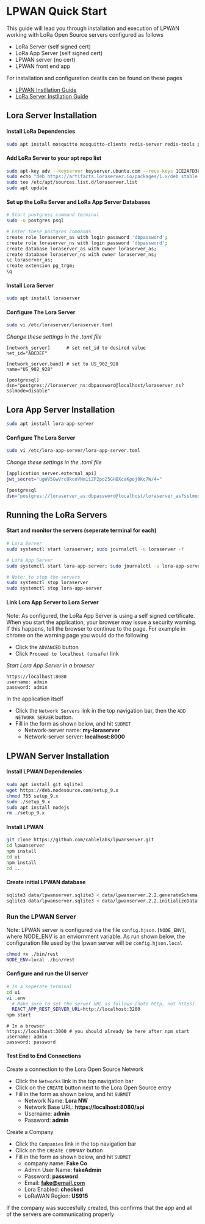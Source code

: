 # LPWAN Quick Start

This guide will lead you through installation and execution of LPWAN
working with LoRa Open Source servers configured as follows

* LoRa Server (self signed cert)
* LoRa App Server (self signed cert)
* LPWAN server (no cert)
* LPWAN front end app

For installation and configuration deatils can be found on these pages

* [LPWAN Instllation Guide](https://lpwanserver.com/install/)
* [LoRa Server Instllation Guide](https://www.loraserver.io/overview/)

## Lora Server Installation

#### Install LoRa Dependencies
```bash
sudo apt install mosquitto mosquitto-clients redis-server redis-tools postgresql
```

#### Add LoRa Server to your apt repo list
```bash
sudo apt-key adv --keyserver keyserver.ubuntu.com --recv-keys 1CE2AFD36DBCCA00
sudo echo "deb https://artifacts.loraserver.io/packages/1.x/deb stable main" | \
sudo tee /etc/apt/sources.list.d/loraserver.list
sudo apt update
```

#### Set up the LoRa Server and LoRa App Server Databases
```bash
# Start postgress command terminal
sudo -u postgres psql

# Enter these postgres commands
create role loraserver_as with login password 'dbpassword';
create role loraserver_ns with login password 'dbpassword';
create database loraserver_as with owner loraserver_as;
create database loraserver_ns with owner loraserver_ns;
\c loraserver_as;
create extension pg_trgm;
\q
```

#### Install Lora Server
```bash
sudo apt install loraserver
```

#### Configure The Lora Server
```bash
sudo vi /etc/loraserver/loraserver.toml
```

_Change these settings in the .toml file_
```
[network_server]      # set net_id to desired value
net_id="ABCDEF"

[network_server.band] # set to US_902_928
name="US_902_928"

[postgresql]
dsn="postgres://loraserver_ns:dbpassword@localhost/loraserver_ns?sslmode=disable"
```

## Lora App Server Installation
```bash
sudo apt install lora-app-server
```

#### Configure The Lora Server
```bash
sudo vi /etc/lora-app-server/lora-app-server.toml
```

_Change these settings in the .toml file_
```bash
[application_server.external_api]
jwt_secret="ugWV5GwVrc8kcoVNm1iZP2po25GHBXcaKpoj8Kc7W/4="

[postgresql
dsn="postgres://loraserver_as:dbpassword@localhost/loraserver_as?sslmode=disable"
```

## Running the LoRa Servers

#### Start and monitor the servers (seperate terminal for each)
```bash
# Lora Server
sudo systemctl start loraserver; sudo journalctl -u loraserver -f

# Lora App Server
sudo systemctl start lora-app-server; sudo journalctl -u lora-app-server  -f

# Note: to stop the servers
sudo systemctl stop loraserver
sudo systemctl stop lora-app-server
```

#### Link Lora App Server to Lora Server

Note: As configured, the LoRa App Server is using a self signed certificate.  When you start the application, your browser may issue a security warning.  If this happens, tell the browser to continue to the page.  For example in chrome on the warning page you would do the following

* Click the `ADVANCED` button
* Click `Proceed to localhost (unsafe)` link


_Start Lora App Server in a browser_
```
https://localhost:8080
username: admin
password: admin
```

In the application itself

* Click the `Network Servers` link in the top navigation bar, then the `ADD NETWORK SERVER` button.
* Fill in the form as shown below, and hit `SUBMIT`
  - Network-server name: **my-loraserver**
  - Network-server server: **localhost:8000**

## LPWAN Server Installation

#### Install LPWAN Dependencies
```bash
sudo apt install git sqlite3
wget https://deb.nodesource.com/setup_9.x
chmod 755 setup_9.x
sudo ./setup_9.x
sudo apt install nodejs
rm ./setup_9.x
```


#### Install LPWAN
```bash
git clone https://github.com/cablelabs/lpwanserver.git
cd lpwanserver
npm install
cd ui
npm install
cd ..
```

#### Create initial LPWAN database
```bash
sqlite3 data/lpwanserver.sqlite3 < data/lpwanserver.2.2.generateSchema.sql
sqlite3 data/lpwanserver.sqlite3 < data/lpwanserver.2.2.initializeData.sql
```

### Run the LPWAN Server

Note: LPWAN server is configured via the file `config.hjson.[NODE_ENV]`, where NODE_ENV is an enviornment variable.  As run shown below, the configuration file used by the lpwan server will be `config.hjson.local`
```bash
chmod +x ./bin/rest
NODE_ENV=local ./bin/rest
```

#### Configure and run the UI server
```bash
# In a seperate terminal
cd ui
vi .env
  # Make sure to set the server URL as follows (note http, not https)
  REACT_APP_REST_SERVER_URL=http://localhost:3200
npm start
```

```
# In a browser
https://localhost:3000 # you should already be here after npm start
username: admin
password: password
```

#### Test End to End Connections

Create a connection to the Lora Open Source Network
* Click the `Networks` link in the top navigation bar
* Click on the `CREATE` button next to the Lora Open Source entry
* Fill in the form as shown below, and hit `SUBMIT`
  - Network Name: **Lora NW**
  - Network Base URL: **https://localhost:8080/api**
  - Username: **admin**
  - Password: **admin**

Create a Company
* Click the `Companies` link in the top navigation bar
* Click on the `CREATE COMPANY` button
* Fill in the form as shown below, and hit `SUBMIT`
  - company name: **Fake Co**
  - Admin User Name: **fakeAdmin**
  - Password: **password**
  - Email: **fake@email.com**
  - Lora Enabled: **checked**
  - LoRaWAN Region: **US915**

If the company was succesfully created, this confirms that the app and all of the servers are communicating properly
